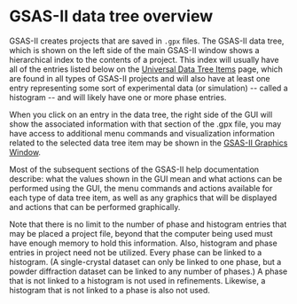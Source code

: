 <!--- Don't change the HTML version of this file; edit the .md version -->
# GSAS-II data tree overview

GSAS-II creates projects that are saved in `.gpx` files. The GSAS-II data tree, which is shown on the left side of the main GSAS-II window shows a hierarchical index to the contents of a project. This index will usually have all of the entries listed below on the [Universal Data Tree Items](./commontreeitems.md) page, which are found in all types of GSAS-II projects and will also have at least one entry representing some sort of experimental data (or simulation) -- called a histogram -- and will likely have one or more phase entries. 

When you click on an entry in the data tree, the right side of the GUI will show the associated information with that section of the .gpx file, you may have access to additional menu commands and visualization information related to the selected data tree item may be shown in the [GSAS-II Graphics Window](./applicationwindow.md#Plots). 

Most of the subsequent sections of the GSAS-II help documentation describe: what the values shown in the GUI mean and what actions can be performed using the GUI, the menu commands and actions available for each type of data tree item, as well as any graphics that will be displayed and actions that can be performed graphically. 

Note that there is no limit to the number of phase and histogram entries that may be placed a project file, beyond that the computer being used must have enough memory to hold this information. Also, histogram and phase entries in project need not be utilized. Every phase can be linked to a histogram. (A single-crystal dataset can only be linked to one phase, but a powder diffraction dataset can be linked to any number of phases.) A phase that is not linked to a histogram is not used in refinements. Likewise, a histogram that is not linked to a phase is also not used. 

